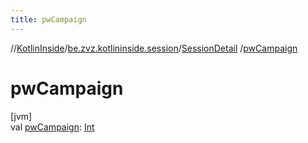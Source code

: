 ```yaml
---
title: pwCampaign
---
```

//[KotlinInside](../../../index.html)/[be.zvz.kotlininside.session](../index.html)/[SessionDetail](index.html)
/[pwCampaign](pw-campaign.html)

# pwCampaign

[jvm]\
val [pwCampaign](pw-campaign.html): [Int](https://kotlinlang.org/api/latest/jvm/stdlib/kotlin/-int/index.html)




